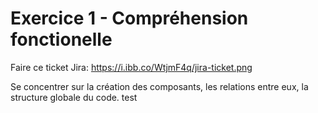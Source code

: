 # Exercice 1 - Compréhension fonctionelle

Faire ce ticket Jira: https://i.ibb.co/WtjmF4q/jira-ticket.png

Se concentrer sur la création des composants, les relations entre eux, la structure globale du code.
test